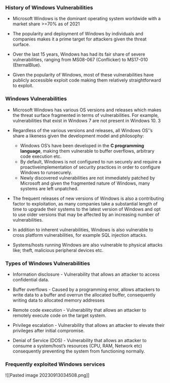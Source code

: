 ### History of Windows Vulnerabilities

- Microsoft Windows is the dominant operating system worldwide with a market share >=70% as of 2021

- The popularity and deployment of Windows by individuals and companies makes it a prime target for attackers given the threat surface.

- Over the last 15 years, Windows has had its fair share of severe vulnerabilities, ranging from MS08-067 (Conflicker) to MS17-010 (EternalBlue).

- Given the popularity of Windows, most of these vulnerabilities have publicly accessible exploit code making them relatively straightforward to exploit.

### Windows Vulnerabilities 

- Microsoft Windows has various OS versions and releases which makes the threat surface fragmented in terms of vulnerabilities. For example, vulnerabilities that exist in Windows 7 are not present in Windows 10. 3

- Regardless of the various versions and releases, all Windows OS'’s share a
likeness given the development model and philosophy:
	+ Windows OS’s have been developed in the **C programming language**, making them vulnerable to buffer overflows, arbitrary code execution etc.
	+ By default, Windows is not configured to run securely and require a proactiveimplementation of security practices in order to configure Windows to runsecurely. 
	+ Newly discovered vulnerabilities are not immediately patched by Microsoft and given the fragmented nature of Windows, many systems are left unpatched. 

- The frequent releases of new versions of Windows is also a contributing factor to exploitation, as many companies take a substantial length of time to upgrade their systems to the latest version of Windows and opt to use older versions that may be affected by an increasing number of vulnerabilities. 

- In addition to inherent vulnerabilities, Windows is also vulnerable to cross platform vulnerabilities, for example SQL injection attacks.

- Systems/hosts running Windows are also vulnerable to physical attacks like; theft, malicious peripheral devices etc. 

### Types of Windows Vulnerabilities

- Information disclosure - Vulnerability that allows an attacker to access confidential data.

- Buffer overflows - Caused by a programming error, allows attackers to write data to a buffer and overrun the allocated buffer, consequently writing data to allocated memory addresses

- Remote code execution - Vulnerability that allows an attacker to remotely execute code on the target system.

- Privilege escalation - Vulnerability that allows an attacker to elevate their privileges after initial compromise.

- Denial of Service (DOS) - Vulnerability that allows an attacker to consume a system/host’s resources (CPU, RAM, Network etc) consequently preventing the system from functioning normally. 

### Frequently exploited Windows services

![[Pasted image 20230913034508.png]]